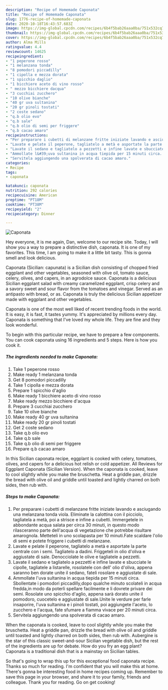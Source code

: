 ```yaml
---
description: "Recipe of Homemade Caponata"
title: "Recipe of Homemade Caponata"
slug: 1776-recipe-of-homemade-caponata
date: 2020-10-18T16:43:57.683Z
image: https://img-global.cpcdn.com/recipes/6b4f5bab26aaa0ba/751x532cq70/caponata-recipe-main-photo.jpg
thumbnail: https://img-global.cpcdn.com/recipes/6b4f5bab26aaa0ba/751x532cq70/caponata-recipe-main-photo.jpg
cover: https://img-global.cpcdn.com/recipes/6b4f5bab26aaa0ba/751x532cq70/caponata-recipe-main-photo.jpg
author: Alma Mills
ratingvalue: 4.4
reviewcount: 14625
recipeingredient:
- "1 peperone rosso"
- "1 melanzana tonda"
- "8 pomodori piccadilly"
- "1 cipolla e mezza dorata"
- "1 spicchio daglio"
- "1 bicchiere aceto di vino rosso"
- " mezzo bicchiere dacqua"
- "3 cucchiai zucchero"
- "10 olive bianche"
- "40 gr uva sultanina"
- "20 gr pinoli tostati"
- "2 coste sedano"
- "q.b olio evo"
- "q.b sale"
- "q.b olio di semi per friggere"
- "q.b cacao amaro"
recipeinstructions:
- "Per preparare i cubetti di melanzane fritte iniziate lavando e asciugando una melanzana tonda viola. Eliminate la calottina con il picciolo, tagliatela a metà, poi a strisce e infine a cubetti. Immergetele in abbondante acqua salata per circa 30 minuti, in questo modo rilasceranno parte dell&#39;acqua di vegetazione che potrebbe risultare amarognola. Metteteli in uno scolapasta per 10 minuti.Fate scaldare l&#39;olio di semi e potete friggere i cubetti di melanzane."
- "Lavate e pelate il peperone, tagliatelo a metà e asportate la parte centrale con i semi. Tagliatelo a dadini. Friggeteli in olio d&#39;oliva e aggiustate di sale. Denocciolate le olive e tagliatele a pezzetti."
- "Lavate il sedano e tagliatelo a pezzetti e infine lavate e sbucciate le cipolle, tagliatele a listarelle, rosolatele con dell&#39; olio d&#39;oliva, appena saranno ben dorate unite il sedano, fateli rosolare e aggiustate di sale."
- "Ammollate l&#39;uva sultanina in acqua tiepida per 15 minuti circa. Sbollentate i pomodori piccadilly,dopo qualche minuto scolateli in acqua fredda,in modo da poterli spellare facilmente e li dovrete privare dei semi. Rosolate uno spicchio d&#39;aglio, appena sarà dorato unite il pomodoro, cuocetelo e aggiustate di sale.Unite le verdure per farle insaporire, l&#39;uva sultanina e i pinoli tostati, poi aggiungete l&#39;aceto, lo zucchero e l&#39;acqua, fate sfumare a fiamma vivace per 20 minuti circa."
- "Servitela aggiungendo una spolverata di cacao amaro."
categories:
- Recipe
tags:
- caponata

katakunci: caponata 
nutrition: 292 calories
recipecuisine: American
preptime: "PT18M"
cooktime: "PT38M"
recipeyield: "2"
recipecategory: Dinner

---
```



![Caponata](https://img-global.cpcdn.com/recipes/6b4f5bab26aaa0ba/751x532cq70/caponata-recipe-main-photo.jpg)

Hey everyone, it is me again, Dan, welcome to our recipe site. Today, I will show you a way to prepare a distinctive dish, caponata. It is one of my favorites. This time, I am going to make it a little bit tasty. This is gonna smell and look delicious.

Caponata (Sicilian: capunata) is a Sicilian dish consisting of chopped fried eggplant and other vegetables, seasoned with olive oil, tomato sauce, celery, olives, and capers, in an agrodolce sauce. Caponata is a delicious Sicilian eggplant salad with creamy caramelized eggplant, crisp celery and a savory sweet and sour flavor from the tomatoes and vinegar. Served as an antipasto with bread, or as. Caponata is truly the delicious Sicilian appetizer made with eggplant and other vegetables.

Caponata is one of the most well liked of recent trending foods in the world. It is easy, it is fast, it tastes yummy. It's appreciated by millions every day. Caponata is something that I've loved my whole life. They are fine and they look wonderful.


To begin with this particular recipe, we have to prepare a few components. You can cook caponata using 16 ingredients and 5 steps. Here is how you cook it.

<!--inarticleads1-->

##### The ingredients needed to make Caponata:

1. Take 1 peperone rosso
1. Make ready 1 melanzana tonda
1. Get 8 pomodori piccadilly
1. Take 1 cipolla e mezza dorata
1. Prepare 1 spicchio d&#39;aglio
1. Make ready 1 bicchiere aceto di vino rosso
1. Make ready  mezzo bicchiere d&#39;acqua
1. Prepare 3 cucchiai zucchero
1. Take 10 olive bianche
1. Make ready 40 gr uva sultanina
1. Make ready 20 gr pinoli tostati
1. Get 2 coste sedano
1. Take q.b olio evo
1. Take q.b sale
1. Take q.b olio di semi per friggere
1. Prepare q.b cacao amaro


In this Sicilian caponata recipe, eggplant is cooked with celery, tomatoes, olives, and capers for a delicious hot relish or cold appetizer. All Reviews for Eggplant Caponata (Sicilian Version). When the caponata is cooked, leave to cool slightly while you make the bruschetta. Heat a griddle pan, drizzle the bread with olive oil and griddle until toasted and lightly charred on both sides, then rub with. 

<!--inarticleads2-->

##### Steps to make Caponata:

1. Per preparare i cubetti di melanzane fritte iniziate lavando e asciugando una melanzana tonda viola. Eliminate la calottina con il picciolo, tagliatela a metà, poi a strisce e infine a cubetti. Immergetele in abbondante acqua salata per circa 30 minuti, in questo modo rilasceranno parte dell&#39;acqua di vegetazione che potrebbe risultare amarognola. Metteteli in uno scolapasta per 10 minuti.Fate scaldare l&#39;olio di semi e potete friggere i cubetti di melanzane.
1. Lavate e pelate il peperone, tagliatelo a metà e asportate la parte centrale con i semi. Tagliatelo a dadini. Friggeteli in olio d&#39;oliva e aggiustate di sale. Denocciolate le olive e tagliatele a pezzetti.
1. Lavate il sedano e tagliatelo a pezzetti e infine lavate e sbucciate le cipolle, tagliatele a listarelle, rosolatele con dell&#39; olio d&#39;oliva, appena saranno ben dorate unite il sedano, fateli rosolare e aggiustate di sale.
1. Ammollate l&#39;uva sultanina in acqua tiepida per 15 minuti circa. Sbollentate i pomodori piccadilly,dopo qualche minuto scolateli in acqua fredda,in modo da poterli spellare facilmente e li dovrete privare dei semi. Rosolate uno spicchio d&#39;aglio, appena sarà dorato unite il pomodoro, cuocetelo e aggiustate di sale.Unite le verdure per farle insaporire, l&#39;uva sultanina e i pinoli tostati, poi aggiungete l&#39;aceto, lo zucchero e l&#39;acqua, fate sfumare a fiamma vivace per 20 minuti circa.
1. Servitela aggiungendo una spolverata di cacao amaro.


When the caponata is cooked, leave to cool slightly while you make the bruschetta. Heat a griddle pan, drizzle the bread with olive oil and griddle until toasted and lightly charred on both sides, then rub with. Aubergine is the star of this classic sweet-and-sour Sicilian vegetable dish, but the rest of the ingredients are up for debate. How do you fry an egg plant? Caponata is a traditional dish that is a mainstay on Sicilian tables. 

So that's going to wrap this up for this exceptional food caponata recipe. Thanks so much for reading. I'm confident that you will make this at home. There's gonna be interesting food in home recipes coming up. Remember to save this page in your browser, and share it to your family, friends and colleague. Thank you for reading. Go on get cooking!
